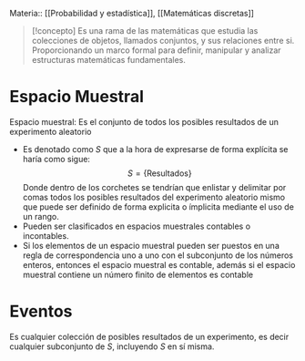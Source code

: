 Materia:: [[Probabilidad y estadística]], [[Matemáticas discretas]]

> [!concepto]
> Es una rama de las matemáticas que estudia las colecciones de objetos, llamados conjuntos, y sus relaciones entre si. Proporcionando un marco formal para definir, manipular y analizar estructuras matemáticas fundamentales. 

# Espacio Muestral  
Espacio muestral: Es el conjunto de todos los posibles resultados de un experimento aleatorio
- Es denotado como $S$ que a la hora de expresarse de forma explícita se haría como sigue: 
$$S = \{\text{Resultados} \}$$
Donde dentro de los corchetes se tendrían que enlistar y delimitar por comas todos los posibles resultados del experimento aleatorio mismo que puede ser definido de forma explicita o ímplicita mediante el uso de un rango.
- Pueden ser clasificados en espacios muestrales contables o incontables. 
- Si los elementos de un espacio muestral pueden ser puestos en una regla de correspondencia uno a uno con el subconjunto de los números enteros, entonces el espacio muestral es contable, además si el espacio muestral contiene un número finito de elementos es contable 
# Eventos 
Es cualquier colección de posibles resultados de un experimento, es decir cualquier subconjunto de $S$, incluyendo $S$ en sí misma. 

